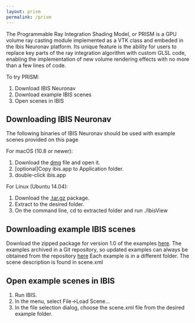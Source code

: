 ```yaml
---
layout: prism
permalink: /prism
---
```


The Programmable Ray Integration Shading Model, or PRISM is a GPU volume ray casting module implemented as a VTK class and embeded in the Ibis Neuronav platform. Its unique feature is the ability for users to replace key parts of the ray integration algorithm with custom GLSL code, enabling the implementation of new volume rendering effects with no more than a few lines of code.

To try PRISM:

1. Download IBIS Neuronav
2. Download example IBIS scenes
3. Open scenes in IBIS

## Downloading IBIS Neuronav

The following binaries of IBIS Neuronav should be used with example scenes provided on this page

For macOS (10.8 or newer): 
1. Download the [dmg](https://github.com/IbisNeuronav/PRISMDatabase/releases/download/v1.0/ibis-3.0.0-Dev-OSX-10.10.dmg) file and open it.
2. [optional]Copy ibis.app to Application folder.
3. double-click ibis.app

For Linux (Ubuntu 14.04):
1. Download the [.tar.gz](https://github.com/IbisNeuronav/PRISMDatabase/releases/download/v1.0/ibis-3.0.0-Dev-Ubunu-14.04-x86_64.tar.gz) package.
2. Extract to the desired folder.
3. On the command line, cd to extracted folder and run ./IbisView

## Downloading example IBIS scenes

Download the zipped package for version 1.0 of the examples [here](https://github.com/IbisNeuronav/PRISMDatabase/archive/v1.0.zip).
The examples archived in a Git repository, so updated examples can always be obtained from the repository [here](https://github.com/IbisNeuronav/PRISMDatabase)
Each example is in a different folder. The scene description is found in scene.xml

## Open example scenes in IBIS

1. Run IBIS. 
2. In the menu, select File->Load Scene... 
3. In the file selection dialog, choose the scene.xml file from the desired example folder.
